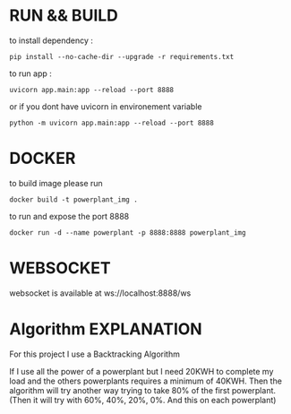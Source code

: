# RUN && BUILD
to install dependency : 
```
pip install --no-cache-dir --upgrade -r requirements.txt
```
to run app : 
```
uvicorn app.main:app --reload --port 8888
```
or if you dont have uvicorn in environement variable
```
python -m uvicorn app.main:app --reload --port 8888
```

# DOCKER
to build image please run 
```
docker build -t powerplant_img .
```

to run and expose the port 8888
```
docker run -d --name powerplant -p 8888:8888 powerplant_img
```

# WEBSOCKET
websocket is available at ws://localhost:8888/ws

# Algorithm EXPLANATION
For this project I use a Backtracking Algorithm

If I use all the power of a powerplant but I need 20KWH to complete my load and the others powerplants requires a minimum of 40KWH. Then the algorithm will try another way trying to take 80% of the first powerplant. (Then it will try with 60%, 40%, 20%, 0%. And this on each powerplant)
